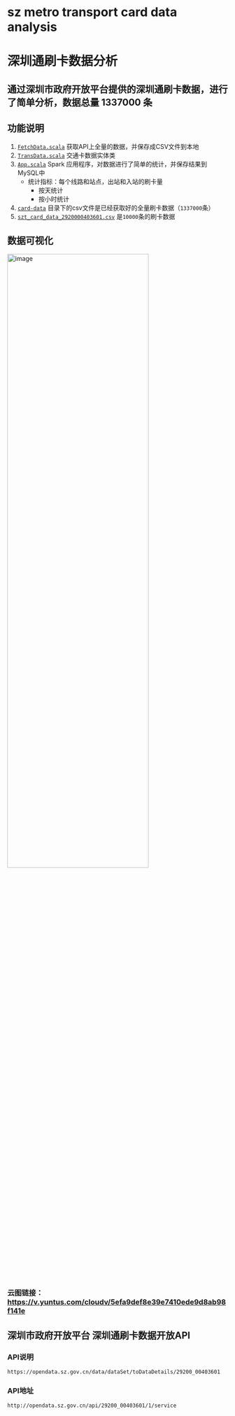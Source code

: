 # sz metro transport card data analysis
# 深圳通刷卡数据分析 
## 通过深圳市政府开放平台提供的深圳通刷卡数据，进行了简单分析，数据总量 1337000 条
## 功能说明
1. [`FetchData.scala`](https://github.com/haozhang-x/sz-metro-transport-card-data-analysis/blob/master/src/main/scala/data/FetchData.scala) 获取API上全量的数据，并保存成CSV文件到本地 
2. [`TransData.scala`](https://github.com/haozhang-x/sz-metro-transport-card-data-analysis/blob/master/src/main/scala/entity/TransData.scala) 交通卡数据实体类
3. [`App.scala`](https://github.com/haozhang-x/sz-metro-transport-card-data-analysis/blob/master/src/main/scala/App.scala) Spark 应用程序，对数据进行了简单的统计，并保存结果到MySQL中
      - 统计指标：每个线路和站点，出站和入站的刷卡量
          * 按天统计
          * 按小时统计
4. [`card-data`](https://github.com/haozhang-x/sz-metro-transport-card-data-analysis/tree/master/src/main/resources/card-data) 目录下的csv文件是已经获取好的全量刷卡数据（`1337000`条）
5. [`szt_card_data_2920000403601.csv`](https://github.com/haozhang-x/sz-metro-transport-card-data-analysis/blob/master/src/main/resources/szt_card_data_2920000403601.csv) 是`10000`条的刷卡数据   

## 数据可视化

<img src="https://github.com/haozhang-x/sz-metro-transport-card-data-analysis/blob/master/src/main/resources/images/204521%402x.png" width ="80%" height = "60%"  alt="image"/>

### 云图链接：https://v.yuntus.com/cloudv/5efa9def8e39e7410ede9d8ab98f141e

## 深圳市政府开放平台 深圳通刷卡数据开放API
### API说明
`https://opendata.sz.gov.cn/data/dataSet/toDataDetails/29200_00403601`
### API地址
`http://opendata.sz.gov.cn/api/29200_00403601/1/service`

